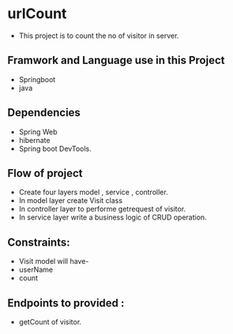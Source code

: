 # urlCount
* This project is to count the no of visitor in server.
## Framwork and Language use in this Project
* Springboot 
* java
## Dependencies
* Spring Web
* hibernate
* Spring boot DevTools.
## Flow of project
* Create four layers model , service , controller.
* In model layer create Visit class
* In controller layer to performe getrequest of visitor.
* In service layer write a business logic of CRUD operation.
## Constraints:
* Visit model will have-
* userName
* count
## Endpoints to provided :
* getCount of visitor.
